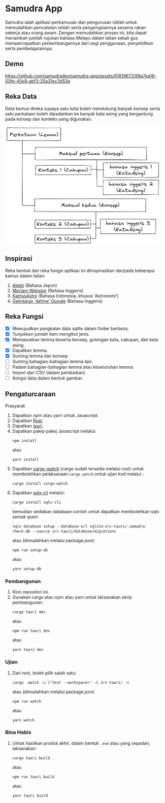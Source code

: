 # Samudra App

Samudra ialah aplikasi perkamusan dan pengurusan istilah untuk memudahkan pencatatan istilah serta pengongsiannya sesama rakan sekerja atau orang awam.
Dengan memudahkan proses ini, kita dapat menambah jumlah rujukan bahasa Melayu dalam talian sekali gus mempercepatkan perkembangannya dari segi penggunaan, penyelidikan serta pembelajarannya.

## Demo

https://github.com/samudradev/samudra-app/assets/61819672/88a7ea18-03fe-45e9-abf3-25a31ec3d53e

## Reka Data

Data kamus direka supaya satu kata boleh mendukung banyak konsep serta satu perkataan boleh dipadankan ke banyak kata asing yang bergantung pada konsep dan konteks yang digunakan.

![](./docs/model-samudra.png)

## Inspirasi

Reka bentuk dan reka fungsi aplikasi ini diinspirasikan daripada beberapa kamus dalam talian:

1. [Akebi](https://play.google.com/store/apps/details?id=com.craxic.akebifree&hl=en&gl=US) (Bahasa Jepun)
2. [Meriam-Webster](https://www.merriam-webster.com/) (Bahasa Inggeris)
3. [KamusAstro](http://kamusastro.com/) (Bahasa Indonesia, khusus 'Astronomi')
4. [Gelintaran 'define' Google](https://www.google.com/search?q=define+something) (Bahasa Inggeris)


## Reka Fungsi
- [x] Mewujudkan pangkalan data sqlite dalam folder berbeza.
- [x] Tunjukkan jumlah item mengikut jenis.
- [x] Memasukkan lemma beserta konsep, golongan kata, cakupan, dan kata asing.
- [x] Dapatkan lemma.
- [x] Sunting lemma dan konsep.
- [ ] Sunting bahagian-bahagian lemma lain.
- [ ] Padam bahagian-bahagian lemma atau keseluruhan lemma.
- [ ] Import dari CSV (dalam pembaikan).
- [ ] Kongsi data dalam bentuk gambar.

## Pengaturcaraan
Prasyarat:
1. Dapatkan npm atau yarn untuk Javascript.
2. Dapatkan [Rust](https://www.rust-lang.org/).
3. Dapatkan [tauri](https://tauri.app/).
4. Dapatkan pakej-pakej Javascript melalui:
    ```
    npm install
    ```
    atau
    ```
    yarn install
    ```
5. Dapatkan [cargo-watch](https://crates.io/crates/cargo-watch) (cargo sudah tersedia melalui rust) untuk membolehkan pelaksanaan `cargo watch` untuk ujian kod melalui :
    ```
    cargo install cargo-watch
    ```
6. Dapatkan [sqlx-cli](https://github.com/launchbadge/sqlx/tree/main/sqlx-cli) melalui:
    ```
    cargo install sqlx-cli
    ```
    kemudian sediakan database contoh untuk dapatkan membolehkan sqlx semak queri:
    ```
    sqlx database setup --database-url sqlite:src-tauri/.samudra-check.db --source src-tauri/database/migrations
    ```
    atau (dimudahkan melalui package.json)
    ```
    npm run setup-db
    ```
    atau
    ```
    yarn setup-db
    ```

### Pembangunan
1. Klon repositori ini.
2. Gunakan cargo atau npm atau yarn untuk laksanakan skrip pembangunan:
    ```
    cargo tauri dev
    ```
    atau
    ```
    npm run tauri dev
    ```
    atau
    ```
    yarn tauri dev
    ```

### Ujian
1. Dari root, boleh pilih salah satu:
    ```
    cargo  watch -x \"test --workspace\" -C src-tauri/ -c
    ```
    atau (dimudahkan melalui package.json)
    ```
    npm run watch
    ```
    atau
    ```
    yarn watch
    ```

### Bina Habis
1. Untuk hasilkan produk akhir, dalam bentuk `.exe` atau yang sepadan, laksanakan:
    ```
    cargo tauri build
    ```
    atau
    ```
    npm run tauri build
    ```
    atau
    ```
    yarn tauri build
    ```

